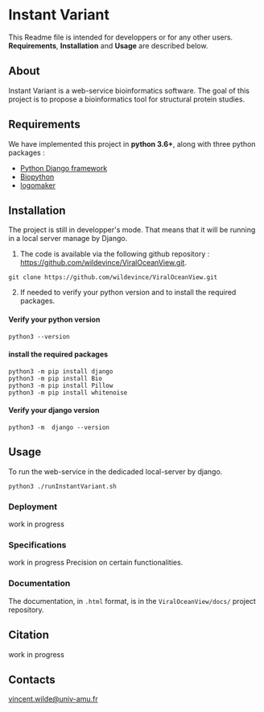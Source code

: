 # Instant Variant

This Readme file is intended for developpers or for any other users.
**Requirements**, **Installation** and **Usage** are described below.

## About ##

Instant Variant is a web-service bioinformatics software.
The goal of this project is to propose a bioinformatics tool for structural protein studies.


## Requirements

We have implemented this project in **python 3.6+**, along with three python packages :

* [Python Django framework](https://www.djangoproject.com/)
* [Biopython](https://www.djangoproject.com/)
* [logomaker](https://logomaker.readthedocs.io/en/latest/)


## Installation

The project is still in developper's mode. That means that it will be running in a local server manage by Django.

1. The code is available via the following github repository : https://github.com/wildevince/ViralOceanView.git.
```
git clone https://github.com/wildevince/ViralOceanView.git
```

2. If needed to verify your python version and to install the required packages.

#### Verify your python version ####
```
python3 --version
```

#### install the required packages ####
```
python3 -m pip install django
python3 -m pip install Bio
python3 -m pip install Pillow
python3 -m pip install whitenoise
```

#### Verify your django version ####
```
python3 -m  django --version
```

## Usage

To run the web-service in the dedicaded local-server by django.
```
python3 ./runInstantVariant.sh
```

###


### Deployment
work in progress


### Specifications
work in progress
Precision on certain functionalities.


### Documentation

The documentation, in `.html` format, is in the `ViralOceanView/docs/` project repository.


## Citation
work in progress


## Contacts
vincent.wilde@univ-amu.fr
